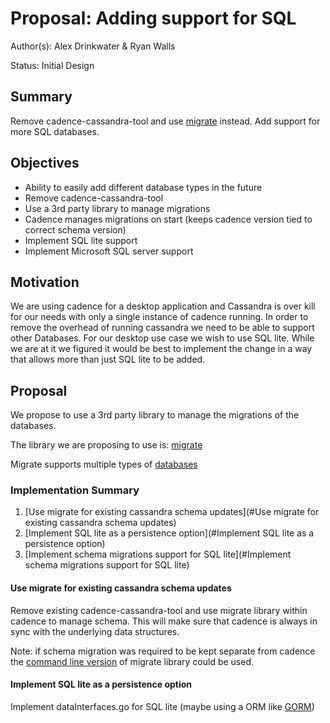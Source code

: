 # Proposal: Adding support for SQL

Author(s): Alex Drinkwater & Ryan Walls

Status: Initial Design

## Summary
Remove cadence-cassandra-tool and use [migrate](https://github.com/golang-migrate/migrate) instead.
Add support for more SQL databases.

## Objectives

- Ability to easily add different database types in the future
- Remove cadence-cassandra-tool
- Use a 3rd party library to manage migrations
- Cadence manages migrations on start (keeps cadence version tied to correct schema version)
- Implement SQL lite support
- Implement Microsoft SQL server support

## Motivation
We are using cadence for a desktop application and Cassandra is over kill 
for our needs with only a single instance of cadence running. In order to 
remove the overhead of running cassandra we need to be able to support other
Databases. For our desktop use case we wish to use SQL lite. While we are at it
we figured it would be best to implement the change in a way that allows more than
just SQL lite to be added.

## Proposal
We propose to use a 3rd party library to manage the migrations of the databases.

The library we are proposing to use is: [migrate](https://github.com/golang-migrate/migrate)

Migrate supports multiple types of [databases](https://github.com/golang-migrate/migrate#databases)

### Implementation Summary

1. [Use migrate for existing cassandra schema updates](#Use migrate for existing cassandra schema updates)
2. [Implement SQL lite as a persistence option](#Implement SQL lite as a persistence option)
3. [Implement schema migrations support for SQL lite](#Implement schema migrations support for SQL lite)


#### Use migrate for existing cassandra schema updates
Remove existing cadence-cassandra-tool and use migrate library within cadence to manage schema.
This will make sure that cadence is always in sync with the underlying data structures.


Note: if schema migration was required to be kept separate from cadence the [command line version](https://github.com/golang-migrate/migrate#cli-usage)
of migrate library could be used.

#### Implement SQL lite as a persistence option
Implement dataInterfaces.go for SQL lite (maybe using a ORM like [GORM](https://github.com/jinzhu/gorm))

